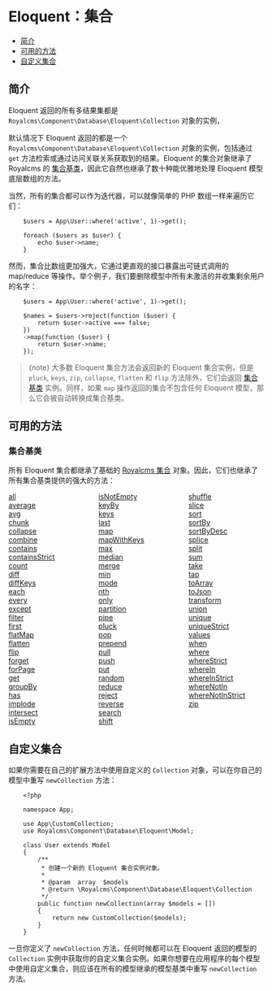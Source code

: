 # Eloquent：集合

- [简介](#introduction)
- [可用的方法](#available-methods)
- [自定义集合](#custom-collections)

<a name="introduction"></a>
## 简介

Eloquent 返回的所有多结果集都是 `Royalcms\Component\Database\Eloquent\Collection` 对象的实例，

默认情况下 Eloquent 返回的都是一个 `Royalcms\Component\Database\Eloquent\Collection` 对象的实例，包括通过 `get` 方法检索或通过访问关联关系获取到的结果。Eloquent 的集合对象继承了 Royalcms 的 [集合基类](/docs/collections)，因此它自然也继承了数十种能优雅地处理 Eloquent 模型底层数组的方法。

当然，所有的集合都可以作为迭代器，可以就像简单的 PHP 数组一样来遍历它们：
```
    $users = App\User::where('active', 1)->get();
    
    foreach ($users as $user) {
        echo $user->name;
    }
```
然而，集合比数组更加强大，它通过更直观的接口暴露出可链式调用的 map/reduce 等操作。举个例子，我们要删除模型中所有未激活的并收集剩余用户的名字：
```
    $users = App\User::where('active', 1)->get();
    
    $names = $users->reject(function ($user) {
        return $user->active === false;
    })
    ->map(function ($user) {
        return $user->name;
    });
```
> {note} 大多数 Eloquent 集合方法会返回新的 Eloquent 集合实例，但是 `pluck`, `keys`, `zip`, `collapse`, `flatten` 和 `flip` 方法除外，它们会返回 [集合基类](/docs/collections) 实例。同样，如果 `map` 操作返回的集合不包含任何 Eloquent 模型，那么它会被自动转换成集合基类。


<a name="available-methods"></a>
## 可用的方法

### 集合基类

所有 Eloquent 集合都继承了基础的 [Royalcms 集合](/docs/collections) 对象。因此，它们也继承了所有集合基类提供的强大的方法：

<style>
    #collection-method-list > p {
        column-count: 3; -moz-column-count: 3; -webkit-column-count: 3;
        column-gap: 2em; -moz-column-gap: 2em; -webkit-column-gap: 2em;
    }

    #collection-method-list a {
        display: block;
    }
</style>

<div id="collection-method-list" markdown="1">

[all](/docs/collections#method-all)
[average](/docs/collections#method-average)
[avg](/docs/collections#method-avg)
[chunk](/docs/collections#method-chunk)
[collapse](/docs/collections#method-collapse)
[combine](/docs/collections#method-combine)
[contains](/docs/collections#method-contains)
[containsStrict](/docs/collections#method-containsstrict)
[count](/docs/collections#method-count)
[diff](/docs/collections#method-diff)
[diffKeys](/docs/collections#method-diffkeys)
[each](/docs/collections#method-each)
[every](/docs/collections#method-every)
[except](/docs/collections#method-except)
[filter](/docs/collections#method-filter)
[first](/docs/collections#method-first)
[flatMap](/docs/collections#method-flatmap)
[flatten](/docs/collections#method-flatten)
[flip](/docs/collections#method-flip)
[forget](/docs/collections#method-forget)
[forPage](/docs/collections#method-forpage)
[get](/docs/collections#method-get)
[groupBy](/docs/collections#method-groupby)
[has](/docs/collections#method-has)
[implode](/docs/collections#method-implode)
[intersect](/docs/collections#method-intersect)
[isEmpty](/docs/collections#method-isempty)
[isNotEmpty](/docs/collections#method-isnotempty)
[keyBy](/docs/collections#method-keyby)
[keys](/docs/collections#method-keys)
[last](/docs/collections#method-last)
[map](/docs/collections#method-map)
[mapWithKeys](/docs/collections#method-mapwithkeys)
[max](/docs/collections#method-max)
[median](/docs/collections#method-median)
[merge](/docs/collections#method-merge)
[min](/docs/collections#method-min)
[mode](/docs/collections#method-mode)
[nth](/docs/collections#method-nth)
[only](/docs/collections#method-only)
[partition](/docs/collections#method-partition)
[pipe](/docs/collections#method-pipe)
[pluck](/docs/collections#method-pluck)
[pop](/docs/collections#method-pop)
[prepend](/docs/collections#method-prepend)
[pull](/docs/collections#method-pull)
[push](/docs/collections#method-push)
[put](/docs/collections#method-put)
[random](/docs/collections#method-random)
[reduce](/docs/collections#method-reduce)
[reject](/docs/collections#method-reject)
[reverse](/docs/collections#method-reverse)
[search](/docs/collections#method-search)
[shift](/docs/collections#method-shift)
[shuffle](/docs/collections#method-shuffle)
[slice](/docs/collections#method-slice)
[sort](/docs/collections#method-sort)
[sortBy](/docs/collections#method-sortby)
[sortByDesc](/docs/collections#method-sortbydesc)
[splice](/docs/collections#method-splice)
[split](/docs/collections#method-split)
[sum](/docs/collections#method-sum)
[take](/docs/collections#method-take)
[tap](/docs/collections#method-tap)
[toArray](/docs/collections#method-toarray)
[toJson](/docs/collections#method-tojson)
[transform](/docs/collections#method-transform)
[union](/docs/collections#method-union)
[unique](/docs/collections#method-unique)
[uniqueStrict](/docs/collections#method-uniquestrict)
[values](/docs/collections#method-values)
[when](/docs/collections#method-when)
[where](/docs/collections#method-where)
[whereStrict](/docs/collections#method-wherestrict)
[whereIn](/docs/collections#method-wherein)
[whereInStrict](/docs/collections#method-whereinstrict)
[whereNotIn](/docs/collections#method-wherenotin)
[whereNotInStrict](/docs/collections#method-wherenotinstrict)
[zip](/docs/collections#method-zip)

</div>

<a name="custom-collections"></a>
## 自定义集合


如果你需要在自己的扩展方法中使用自定义的 `Collection` 对象，可以在你自己的模型中重写 `newCollection` 方法：
```
    <?php
    
    namespace App;
    
    use App\CustomCollection;
    use Royalcms\Component\Database\Eloquent\Model;
    
    class User extends Model
    {
        /**
         * 创建一个新的 Eloquent 集合实例对象。
         *
         * @param  array  $models
         * @return \Royalcms\Component\Database\Eloquent\Collection
         */
        public function newCollection(array $models = [])
        {
            return new CustomCollection($models);
        }
    }
```
一旦你定义了 `newCollection` 方法，任何时候都可以在 Eloquent 返回的模型的 `Collection` 实例中获取你的自定义集合实例。如果你想要在应用程序的每个模型中使用自定义集合，则应该在所有的模型继承的模型基类中重写 `newCollection` 方法。
